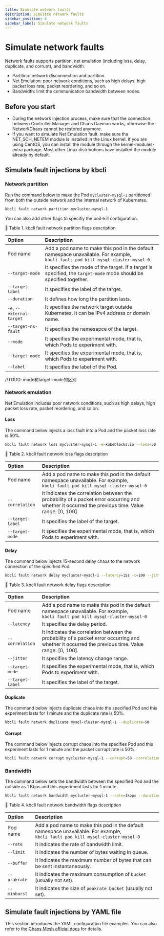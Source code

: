 ```yaml
---
title: Simulate network faults
description: Simulate network faults
sidebar_position: 4
sidebar_label: Simulate network faults
---
```


# Simulate network faults

Network faults supports partition, net emulation (including loss, delay, duplicate, and corrupt), and bandwidth.

* Partition: network disconnection and partition.
* Net Emulation: poor network conditions, such as high delays, high packet loss rate, packet reordering, and so on.
* Bandwidth: limit the communication bandwidth between nodes.

## Before you start

* During the network injection process, make sure that the connection between Controller Manager and Chaos Daemon works, otherwise the NetworkChaos cannot be restored anymore.
* If you want to simulate Net Emulation fault, make sure the NET_SCH_NETEM module is installed in the Linux kernel. If you are using CentOS, you can install the module through the kernel-modules-extra package. Most other Linux distributions have installed the module already by default.

## Simulate fault injections by kbcli

### Network partition

Run the command below to make the Pod `mycluster-mysql-1` partitioned from both the outside network and the internal network of Kubernetes.

```bash
kbcli fault network partition mycluster-mysql-1
```

You can also add other flags to specifiy the pod-kill configuration.

📎 Table 1. kbcli fault network partition flags description

| Option                   | Description               |
| :----------------------- | :------------------------ |
| Pod name  | Add a pod name to make this pod in the default namespace unavailable. For example, <br /> `kbcli fault pod kill mysql-cluster-mysql-0` |
| `--target-mode` | It specifies the mode of the target. If a target is specified, the `target-mode` mode should be specified together. |
| `--target-label` | It specifies the label of the target. |
| `--duration` | It defines how long the partition lasts. |
| `-e`, `--external-target` | It specifies the network target outside Kubernetes. It can be IPv4 address or domain name. |
| `--target-ns-fault` | It specifies the namesapce of the target. |
| `--mode` | It specifies the experimental mode, that is, which Pods to experiment with. |
| `--target-mode` | It specifies the experimental mode, that is, which Pods to experiment with. |
| `--label` | It specifies the label of the Pod. |

//TODO: mode和target-mode的区别

### Network emulation

Net Emulation includes poor network conditions, such as high delays, high packet loss rate, packet reordering, and so on.

#### Loss

The command below injects a loss fault into a Pod and the packet loss rate is 50%.

```bash
kbcli fault network loss mycluster-mysql-1 -e=kubeblocks.io --loss=50
```

📎 Table 2. kbcli fault network loss flags description

| Option                   | Description               |
| :----------------------- | :------------------------ |
| Pod name  | Add a pod name to make this pod in the default namespace unavailable. For example, <br /> `kbcli fault pod kill mysql-cluster-mysql-0` |
| `--correlation` | It indicates the correlation between the probability of a packet error occurring and whether it occurred the previous time. Value range: [0, 100]. |
| `--target-label` | It specifies the label of the target. |
| `--target-mode` | It specifies the experimental mode, that is, which Pods to experiment with. |

#### Delay

The command below injects 15-second delay chaos to the network connection of the specified Pod.

```bash
kbcli fault network delay mycluster-mysql-1 --latency=15s -c=100 --jitter=0ms
```

📎 Table 3. kbcli fault network delay flags description

| Option                   | Description               |
| :----------------------- | :------------------------ |
| Pod name  | Add a pod name to make this pod in the default namespace unavailable. For example, <br /> `kbcli fault pod kill mysql-cluster-mysql-0` |
| `--latency` | It specifies the delay period. |
| `--correlation` | It indicates the correlation between the probability of a packet error occurring and whether it occurred the previous time. Value range: [0, 100]. |
| `--jitter` | It specifies the latency change range. |
| `--target-mode` | It specifies the experimental mode, that is, which Pods to experiment with. |
| `--target-label` | It specifies the label of the target. |

#### Duplicate

The command below injects duplicate chaos into the specified Pod and this experiment lasts for 1 minute and the duplicate rate is 50%.

```bash
kbcli fault network duplicate mysql-cluster-mysql-1 --duplicate=50
```

#### Corrupt

The command below injects corrupt chaos into the specifies Pod and this experiment lasts for 1 minute and the packet corrupt rate is 50%.

```bash
kbcli fault network corrupt mycluster-mysql-1 --corrupt=50 -correlation=100 --duration=1m
```

### Bandwidth

The command below sets the bandwidth between the specified Pod and the outside as 1 Kbps and this experiment lasts for 1 minute.

```bash
kbcli fault network bandwidth mycluster-mysql-1 --rate=1kbps --duration=1m
```

📎 Table 4. kbcli fault network bandwidth flags description

| Option                   | Description               |
| :----------------------- | :------------------------ |
| Pod name  | Add a pod name to make this pod in the default namespace unavailable. For example, <br /> `kbcli fault pod kill mysql-cluster-mysql-0` |
| `--rate` | It indicates the rate of bandwidth limit. |
| `--limit` | It indicates the number of bytes waiting in queue. |
| `--buffer` | It indicates the maximum number of bytes that can be sent instantaneously. |
| `--prakrate` | It indicates the maximum consumption of `bucket` (usually not set). |
| `--minburst` | It indicates the size of `peakrate bucket` (usually not set). |

## Simulate fault injections by YAML file

This section introduces the YAML configuration file examples. You can also refer to the [Chaos Mesh official docs](https://chaos-mesh.org/docs/next/simulate-network-chaos-on-kubernetes/#create-experiments-using-the-yaml-files) for details.

